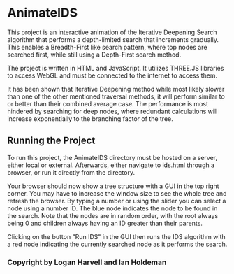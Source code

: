 # AnimateIDS
This project is an interactive animation of the Iterative Deepening Search algorithm that performs a depth-limited search that increments gradually. This enables a Breadth-First like search pattern, where top nodes are searched first, while still using a Depth-First search method.

The project is written in HTML and JavaScript. It utilizes THREE.JS libraries to access WebGL and must be connected to the internet to access them.

It has been shown that Iterative Deepening method while most likely slower than one of the other mentioned traversal methods, it will perform similar to or better than their combined average case. The performance is most hindered by searching for deep nodes, where redundant calculations will increase exponentially to the branching factor of the tree.

## Running the Project
To run this project, the AnimateIDS directory must be hosted on a server, either local or external. Afterwards, either navigate to ids.html through a browser, or run it directly from the directory.

Your browser should now show a tree structure with a GUI in the top right corner. You may have to increase the window size to see the whole tree and refresh the browser. By typing a number or using the slider you can select a node using a number ID. The blue node indicates the node to be found in the search. Note that the nodes are in random order, with the root always being 0 and children always having an ID greater than their parents.

Clicking on the button "Run IDS" in the GUI then runs the IDS algorithm with a red node indicating the currently searched node as it performs the search.

### Copyright by Logan Harvell and Ian Holdeman
